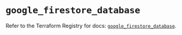 # `google_firestore_database`

Refer to the Terraform Registry for docs: [`google_firestore_database`](https://registry.terraform.io/providers/hashicorp/google/6.25.0/docs/resources/firestore_database).
